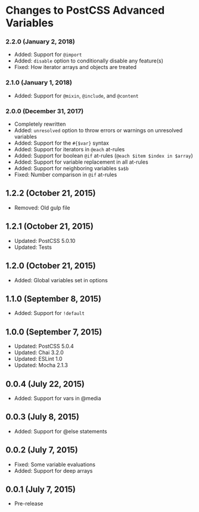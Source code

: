 # Changes to PostCSS Advanced Variables

### 2.2.0 (January 2, 2018)

- Added: Support for `@import`
- Added: `disable` option to conditionally disable any feature(s)
- Fixed: How iterator arrays and objects are treated

### 2.1.0 (January 1, 2018)

- Added: Support for `@mixin`, `@include`, and `@content`

### 2.0.0 (December 31, 2017)

- Completely rewritten
- Added: `unresolved` option to throw errors or warnings on unresolved variables
- Added: Support for the `#{$var}` syntax
- Added: Support for iterators in `@each` at-rules
- Added: Support for boolean `@if` at-rules
  (`@each $item $index in $array`)
- Added: Support for variable replacement in all at-rules
- Added: Support for neighboring variables `$a$b`
- Fixed: Number comparison in `@if` at-rules

## 1.2.2 (October 21, 2015)

- Removed: Old gulp file

## 1.2.1 (October 21, 2015)

- Updated: PostCSS 5.0.10
- Updated: Tests

## 1.2.0 (October 21, 2015)

- Added: Global variables set in options

## 1.1.0 (September 8, 2015)

- Added: Support for `!default`

## 1.0.0 (September 7, 2015)

- Updated: PostCSS 5.0.4
- Updated: Chai 3.2.0
- Updated: ESLint 1.0
- Updated: Mocha 2.1.3  

## 0.0.4 (July 22, 2015)

- Added: Support for vars in @media

## 0.0.3 (July 8, 2015)

- Added: Support for @else statements

## 0.0.2 (July 7, 2015)

- Fixed: Some variable evaluations
- Added: Support for deep arrays

## 0.0.1 (July 7, 2015)

- Pre-release
